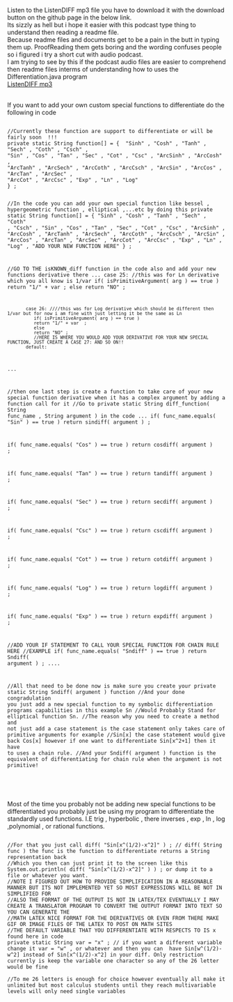 Listen to the ListenDIFF mp3 file you have to download it with the download button on the github page in the below link.
<br>
Its sizzly as hell but i hope it easier with this podcast type thing to understand then reading a readme file.
<br>
Because readme files and documents get to be a pain in the butt in typing them up. ProofReading them gets boring and the wording confuses people so i figured i try a short cut with audio podcast. 
<br>
I am trying to see by this if the podcast audio files are easier to comprehend then readme files interms of understanding how to uses the Differentiation.java program
<br>
 <a href="https://github.com/nate-fidalgo/MathComputations/blob/master/SymbolicDifferentiation/ListenDIFF">ListenDIFF mp3</a> 
 
<br>
If you want to add your own custom special functions to differentiate  do the following in code
<br>
<pre>
<code>
//Currently these function are support to differentiate or will be fairly soon  !!!
private static String function[] = {  "Sinh" , "Cosh" , "Tanh" , "Sech" , "Coth" , "Csch" ,
"Sin" , "Cos" , "Tan" , "Sec" , "Cot" , "Csc" , "ArcSinh" , "ArcCosh" , 
"ArcTanh" , "ArcSech" , "ArcCoth" , "ArcCsch" , "ArcSin" , "ArcCos" , "ArcTan" , "ArcSec" ,
"ArcCot" , "ArcCsc" , "Exp" , "Ln" , "Log" 
} ; 

//In the code you can add your own special function like bessel , hypergeometric function , elliptical ,...etc by doing this
private static String function[] = {  "Sinh" , "Cosh" , "Tanh" , "Sech" , "Coth" , "Csch" ,
"Sin" , "Cos" , "Tan" , "Sec" , "Cot" , "Csc" , "ArcSinh" , "ArcCosh" , 
"ArcTanh" , "ArcSech" , "ArcCoth" , "ArcCsch" , "ArcSin" , "ArcCos" , "ArcTan" , "ArcSec" ,
"ArcCot" , "ArcCsc" , "Exp" , "Ln" , "Log" , "ADD YOUR NEW FUNCTION HERE"
} ; 

//GO TO THE isKNOWN_diff function in the code also and add your new functions derivative there 
...
           case 25: //this was for Ln derivative which you all know is 1/var
              if( isPrimitiveArgument( arg ) == true )
              return "1/" + var  ; 
              else
              return "NO" ;
              
           case 26: ////this was for Log derivative which should be different then 1/var but for now i am fine with just letting it be the same as Ln
              if( isPrimitiveArgument( arg ) == true )
              return "1/" + var  ; 
              else
              return "NO" ;
              //HERE IS WHERE YOU WOULD ADD YOUR DERIVATIVE FOR YOUR NEW SPECIAL FUNCTION, JUST CREATE A CASE 27: AND SO ON!! 
           default:
          
...

//then one last step is create a function to take care of your new special function derivative when it has a complex argument by adding a function call for it
//Go to private static String diff_function( String func_name , String argument ) in the code 
   ...
   if( func_name.equals( "Sin" ) == true )
   return sindiff( argument ) ;
    
   if( func_name.equals( "Cos" ) == true )
   return cosdiff( argument ) ; 
    
   if( func_name.equals( "Tan" ) == true )
   return tandiff( argument ) ; 
    
   if( func_name.equals( "Sec" ) == true )
   return secdiff( argument ) ; 
    
   if( func_name.equals( "Csc" ) == true )
   return cscdiff( argument ) ;
   
   if( func_name.equals( "Cot" ) == true )
   return cotdiff( argument ) ;
   
   if( func_name.equals( "Log" ) == true )
   return logdiff( argument ) ;
   
   if( func_name.equals( "Exp" ) == true )
   return expdiff( argument ) ;
   
   //ADD YOUR IF STATEMENT TO CALL YOUR SPECIAL FUNCTION FOR CHAIN RULE HERE
   //EXAMPLE
   if( func_name.equals( "Sndiff" ) == true ) 
   return Sndiff( argument ) ;
   ....
   
   
//All that need to be done now is make sure you create your private static String Sndiff( argument ) function 
//And your done congradulation you just add a new special function to my symbolic differentiation programs capabilities in this example Sn
//Would Probably Stand for elliptical function Sn.
//The reason why you need to create a method and not just add a case statement is the case statement only takes care of primitive arguments for example
//Sin[x] the case statement would give back Cos[x] however if one want to differentiate Sin[x^2+1] then it have to uses a chain rule.
//And your Sndiff( argument ) function is the equivalent of differentiating for chain rule when the argument is not primitive!

</code>
</pre>

<br>
Most of the time you probably not be adding new special functions to be differentiated you probably just be using my program to differentiate the standardly used functions. I.E trig , hyperbolic , there inverses , exp , ln , log ,polynomial , or rational functions.
<br>

<pre>
<code>
//For that you just call diff( "Sin[x^(1/2)-x^2]" ) ; // diff( String func ) the func is the function to differentiate returns a String representation back
//Which you then can just print it to the screen like this     System.out.println( diff( "Sin[x^(1/2)-x^2]" ) ) ; or dump it to a file or whatever you want.
//NOTE I FIGURED OUT HOW TO PROVIDE SIMPLIFICATION IN A REASONABLE MANNER BUT ITS NOT IMPLEMENTED YET SO MOST EXPRESSIONS WILL BE NOT IN SIMPLIFIED FOR
//ALSO THE FORMAT OF THE OUTPUT IS NOT IN LATEX/TEX EVENTUALLY I MAY CREATE A TRANSLATOR PROGRAM TO CONVERT THE OUTPUT FORMAT INTO TEXT SO YOU CAN GENERATE THE 
//MATH LATEX NICE FORMAT FOR THE DERIVATIVES OR EVEN FROM THERE MAKE GIF OR IMAGE FILES OF THE LATEX TO POST ON MATH SITES
//THE DEFAULT VARIABLE THAT YOU DIFFERENTIATE WITH RESPECTS TO IS x found here in code 
private static String var = "x" ; // if you want a different variable change it var = "w" , or whatever and then you can  have Sin[w^(1/2)-w^2] instead of Sin[x^(1/2)-x^2] in your diff. Only restriction currently is keep the variable one character so any of the 26 letter would be fine

//To me 26 letters is enough for choice however eventually all make it unlimited but most calculus students until they reach multivariable levels will only need single variables

</code>
</pre>
